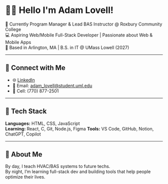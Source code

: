 # 👋🏽 Hello I'm Adam Lovell!

🏫 Currently Program Manager & Lead BAS Instructor @ Roxbury Community College  
💻 Aspiring Web/Mobile Full-Stack Developer | Passionate about Web & Mobile Apps  
📍 Based in Arlington, MA | B.S. in IT @ UMass Lowell (2027)

---

## 🔗 Connect with Me

- 🌐 [LinkedIn](https://www.linkedin.com/in/adam-lovell-076503161/)   
- 📧 Email: adam_lovell@student.uml.edu  
- 📱 Cell: (770) 877-2501

---

## 🧰 Tech Stack

**Languages:** HTML, CSS, JavaScript  
**Learning:** React, C, Git, Node.js, Figma
**Tools:** VS Code, GitHub, Notion, ChatGPT, Copilot

---

## 🧭 About Me

By day, I teach HVAC/BAS systems to future techs.  
By night, I’m learning full-stack dev and building tools that help people optimize their lives.


